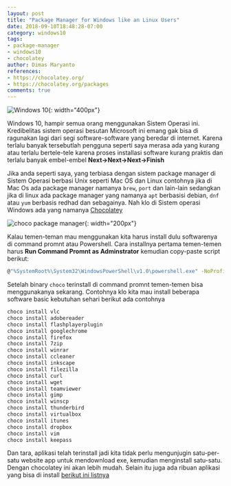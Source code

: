 ```yaml
---
layout: post
title: "Package Manager for Windows like an Linux Users"
date: 2018-09-10T18:48:28-07:00
category: windows10
tags: 
- package-manager
- windows10
- chocolatey
author: Dimas Maryanto
references:
- https://chocolatey.org/
- https://chocolatey.org/packages
comments: true
---
```


![Windows 10]({{site.baseurl}}/assets/img/posts/package-managemer-choco/windows10.jpg){: width="400px"}

Windows 10, hampir semua orang menggunakan Sistem Operasi ini. Kredibelitas sistem operasi besutan Microsoft ini emang gak bisa di ragunakan lagi dari segi software-software yang beredar di internet. Karena terlalu banyak tersebutlah pengguna seperti saya merasa ada yang kurang atau terlalu bertele-tele karena proses installasi software kurang praktis dan terlalu banyak embel-embel **Next->Next->Next->Finish**

Jika anda seperti saya, yang terbiasa dengan sistem package manager di Sistem Operasi berbasi Unix seperti Mac OS dan Linux contohnya jika di Mac Os ada package manager namanya `brew`, `port` dan lain-lain sedangkan jika di linux ada package manager yang namanya `apt` berbasisi debian, `dnf` atau `yum` berbasis redhad dan sebagainya. Nah klo di Sistem operasi Windows ada yang namanya [Chocolatey](https://chocolatey.org/)

![choco package manager]({{site.baseurl}}/assets/img/posts/package-managemer-choco/choco.svg){: width="200px"}

<!--more-->

Kalau temen-teman mau menggunakan kita harus install dulu softwarenya di command promnt atau Powershell. Cara installnya pertama temen-temen harus **Run Command Promnt as Adminstrator** kemudian copy-paste script berikut:

```bash
@"%SystemRoot%\System32\WindowsPowerShell\v1.0\powershell.exe" -NoProfile -InputFormat None -ExecutionPolicy Bypass -Command "iex ((New-Object System.Net.WebClient).DownloadString('https://chocolatey.org/install.ps1'))" && SET "PATH=%PATH%;%ALLUSERSPROFILE%\chocolatey\bin"
```

Setelah binary `choco` terinstall di command promnt temen-temen bisa menggunakanya sekarang. Contohnya klo kita mau install beberapa software basic kebutuhan sehari berikut ada contohnya

```bash
choco install vlc 
choco install adobereader 
choco install flashplayerplugin 
choco install googlechrome 
choco install firefox 
choco install 7zip 
choco install winrar 
choco install ccleaner 
choco install inkscape 
choco install filezilla 
choco install curl 
choco install wget 
choco install teamviewer 
choco install gimp 
choco install winscp 
choco install thunderbird 
choco install virtualbox 
choco install itunes 
choco install dropbox 
choco install vim 
choco install keepass
```

Dan tara, aplikasi telah terinstall jadi kita tidak perlu mengunjugin satu-per-satu website app untuk mendownload exe, kemudian menginstall satu-satu. Dengan chocolatey ini akan lebih mudah. Selain itu juga ada ribuan aplikasi yang bisa di install [berikut ini listnya](https://chocolatey.org/packages)